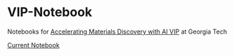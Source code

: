# VIP-Notebook
Notebooks for [Accelerating Materials Discovery with AI VIP](https://vip.gatech.edu/teams/vxp) at Georgia Tech

[Current Notebook](https://github.com/Todtheguy/VIP-Notebook/blob/main/2025/spring25.md)

